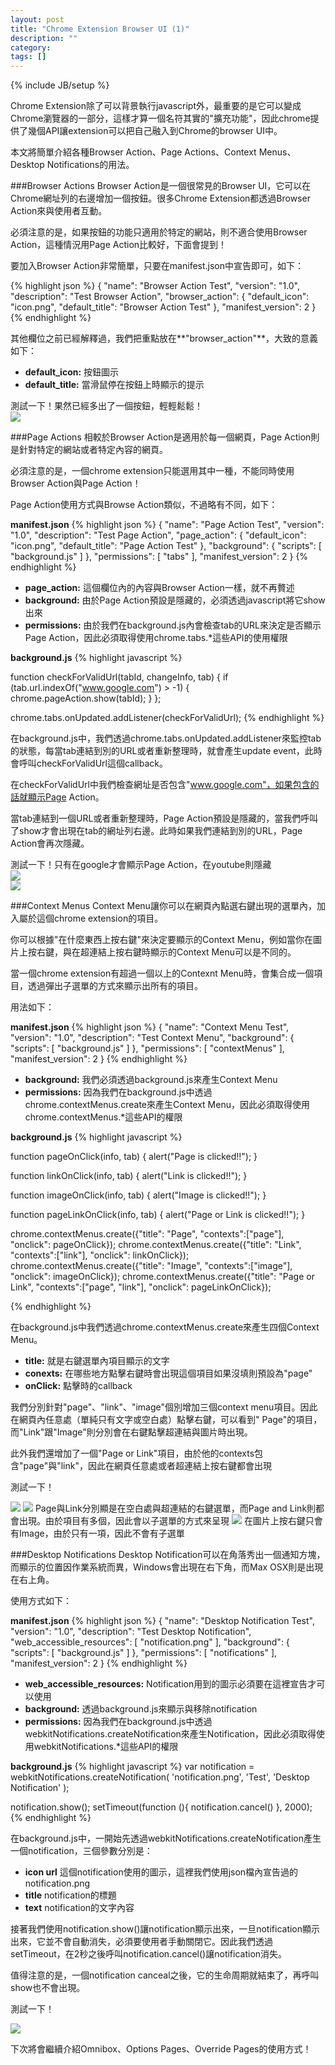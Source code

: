 ```yaml
---
layout: post
title: "Chrome Extension Browser UI (1)"
description: ""
category: 
tags: []
---
```

{% include JB/setup %}

Chrome Extension除了可以背景執行javascript外，最重要的是它可以變成Chrome瀏覽器的一部分，這樣才算一個名符其實的"擴充功能"，因此chrome提供了幾個API讓extension可以把自己融入到Chrome的browser UI中。

本文將簡單介紹各種Browser Action、Page Actions、Context Menus、Desktop Notifications的用法。

<!--more-->

###Browser Actions
Browser Action是一個很常見的Browser UI，它可以在Chrome網址列的右邊增加一個按鈕。很多Chrome Extension都透過Browser Action來與使用者互動。  

必須注意的是，如果按鈕的功能只適用於特定的網站，則不適合使用Browser Action，這種情況用Page Action比較好，下面會提到！

要加入Browser Action非常簡單，只要在manifest.json中宣告即可，如下：

{% highlight json %}
{
  "name": "Browser Action Test",
  "version": "1.0",
  "description": "Test Browser Action",
  "browser_action": {
    "default_icon": "icon.png",
    "default_title": "Browser Action Test"
  },
  "manifest_version": 2
}
{% endhighlight %}

其他欄位之前已經解釋過，我們把重點放在**"browser_action"**，大致的意義如下：

- **default_icon:** 按鈕圖示
- **default_title:** 當滑鼠停在按鈕上時顯示的提示

測試一下！果然已經多出了一個按鈕，輕輕鬆鬆！   
<img src="/images/chrome_extension_browser_ui/browser_action.jpg"/>

###Page Actions
相較於Browser Action是適用於每一個網頁，Page Action則是針對特定的網站或者特定內容的網頁。   

必須注意的是，一個chrome extension只能選用其中一種，不能同時使用Browser Action與Page Action！

Page Action使用方式與Browse Action類似，不過略有不同，如下：

**manifest.json**
{% highlight json %}
{
  "name": "Page Action Test",
  "version": "1.0",
  "description": "Test Page Action",
  "page_action": {
    "default_icon": "icon.png",
    "default_title": "Page Action Test"
  },
  "background": {
    "scripts": [
      "background.js"
    ]
  },
  "permissions": [
    "tabs"
  ],
  "manifest_version": 2
}
{% endhighlight %}

- **page_action:** 這個欄位內的內容與Browser Action一樣，就不再贅述
- **background:** 由於Page Action預設是隱藏的，必須透過javascript將它show出來
- **permissions:** 由於我們在background.js內會檢查tab的URL來決定是否顯示Page Action，因此必須取得使用chrome.tabs.*這些API的使用權限

**background.js**
{% highlight javascript %}

function checkForValidUrl(tabId, changeInfo, tab) {
  if (tab.url.indexOf("www.google.com") > -1) {
    chrome.pageAction.show(tabId);
  }
};

chrome.tabs.onUpdated.addListener(checkForValidUrl);
{% endhighlight %}

在background.js中，我們透過chrome.tabs.onUpdated.addListener來監控tab的狀態，每當tab連結到別的URL或者重新整理時，就會產生update event，此時會呼叫checkForValidUrl這個callback。   

在checkForValidUrl中我們檢查網址是否包含"www.google.com"，如果包含的話就顯示Page Action。

當tab連結到一個URL或者重新整理時，Page Action預設是隱藏的，當我們呼叫了show才會出現在tab的網址列右邊。此時如果我們連結到別的URL，Page Action會再次隱藏。

測試一下！只有在google才會顯示Page Action，在youtube則隱藏   
<img src="/images/chrome_extension_browser_ui/page_action_show.jpg"/>   
<img src="/images/chrome_extension_browser_ui/page_action_hide.jpg"/>

###Context Menus
Context Menu讓你可以在網頁內點選右鍵出現的選單內，加入屬於這個chrome extension的項目。

你可以根據"在什麼東西上按右鍵"來決定要顯示的Context Menu，例如當你在圖片上按右鍵，與在超連結上按右鍵時顯示的Context Menu可以是不同的。

當一個chrome extension有超過一個以上的Contexnt Menu時，會集合成一個項目，透過彈出子選單的方式來顯示出所有的項目。

用法如下：

**manifest.json**
{% highlight json %}
{
  "name": "Context Menu Test",
  "version": "1.0",
  "description": "Test Context Menu",
  "background": {
    "scripts": [
      "background.js"
    ]
  },
  "permissions": [
    "contextMenus"
  ],
  "manifest_version": 2
}
{% endhighlight %}

- **background:** 我們必須透過background.js來產生Context Menu
- **permissions:** 因為我們在background.js中透過chrome.contextMenus.create來產生Context Menu，因此必須取得使用chrome.contextMenus.*這些API的權限

**background.js**
{% highlight javascript %}

function pageOnClick(info, tab) {
  alert("Page is clicked!!");
}

function linkOnClick(info, tab) {
  alert("Link is clicked!!");
}

function imageOnClick(info, tab) {
  alert("Image is clicked!!");
}

function pageLinkOnClick(info, tab) {
  alert("Page or Link is clicked!!");
}

chrome.contextMenus.create({"title": "Page", "contexts":["page"], "onclick": pageOnClick});
chrome.contextMenus.create({"title": "Link", "contexts":["link"], "onclick": linkOnClick});
chrome.contextMenus.create({"title": "Image", "contexts":["image"], "onclick": imageOnClick});
chrome.contextMenus.create({"title": "Page or Link", "contexts":["page", "link"], "onclick": pageLinkOnClick});

{% endhighlight %}

在background.js中我們透過chrome.contextMenus.create來產生四個Context Menu。

- **title:** 就是右鍵選單內項目顯示的文字
- **conexts:** 在哪些地方點擊右鍵時會出現這個項目如果沒填則預設為"page"
- **onClick:** 點擊時的callback

我們分別針對"page"、"link"、"image"個別增加三個context menu項目。因此在網頁內任意處（單純只有文字或空白處）點擊右鍵，可以看到"
Page"的項目，而"Link"跟"Image"則分別會在右鍵點擊超連結與圖片時出現。

此外我們還增加了一個"Page or Link"項目，由於他的contexts包含"page"與"link"，因此在網頁任意處或者超連結上按右鍵都會出現

測試一下！

<img src="/images/chrome_extension_browser_ui/context_menu_page.jpg"/>   
<img src="/images/chrome_extension_browser_ui/context_menu_link.jpg"/>   
Page與Link分別顯是在空白處與超連結的右鍵選單，而Page and Link則都會出現。由於項目有多個，因此會以子選單的方式來呈現

<img src="/images/chrome_extension_browser_ui/context_menu_image.jpg"/>   
在圖片上按右鍵只會有Image，由於只有一項，因此不會有子選單

###Desktop Notifications
Desktop Notification可以在角落秀出一個通知方塊，而顯示的位置因作業系統而異，Windows會出現在右下角，而Max OSX則是出現在右上角。

使用方式如下：

**manifest.json**
{% highlight json %}
{
  "name": "Desktop Notification Test",
  "version": "1.0",
  "description": "Test Desktop Notification",
  "web_accessible_resources": [
    "notification.png"
  ],
  "background": {
    "scripts": [
      "background.js"
    ]
  },
  "permissions": [
    "notifications"
  ],
  "manifest_version": 2
}
{% endhighlight %}

- **web_accessible_resources:** Notification用到的圖示必須要在這裡宣告才可以使用
- **background:** 透過background.js來顯示與移除notification
- **permissions:** 因為我們在background.js中透過webkitNotifications.createNotification來產生Notification，因此必須取得使用webkitNotifications.*這些API的權限

**background.js**
{% highlight javascript %}
var notification = webkitNotifications.createNotification(
  'notification.png',
  'Test',
  'Desktop Notification'
);

notification.show();
setTimeout(function (){
  notification.cancel()
}, 2000);
{% endhighlight %}

在background.js中，一開始先透過webkitNotifications.createNotification產生一個notification，三個參數分別是：

- **icon url** 這個notification使用的圖示，這裡我們使用json檔內宣告過的notification.png
- **title** notification的標題
- **text** notification的文字內容

接著我們使用notification.show()讓notification顯示出來，一旦notification顯示出來，它並不會自動消失，必須要使用者手動關閉它。因此我們透過setTimeout，在2秒之後呼叫notification.cancel()讓notification消失。

值得注意的是，一個notification canceal之後，它的生命周期就結束了，再呼叫show也不會出現。

測試一下！

<img src="/images/chrome_extension_browser_ui/desktop_notification.jpg"/>    

下次將會繼續介紹Omnibox、Options Pages、Override Pages的使用方式！